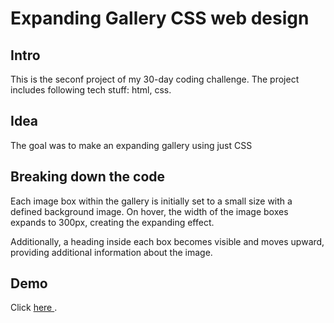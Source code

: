 # Expanding Gallery CSS web design

## Intro

This is the seconf project of my 30-day coding challenge. The project includes following tech stuff: html, css.

## Idea 
The goal was to make an expanding gallery using just CSS

## Breaking down the code

Each image box within the gallery is initially set to a small size with a defined background image. On hover, the width of the image boxes expands to 300px, creating the expanding effect.

Additionally, a heading inside each box becomes visible and moves upward, providing additional information about the image.

## Demo
Click <a href="https://adorable-gumption-6b5044.netlify.app/" target="_blank"> here </a>.